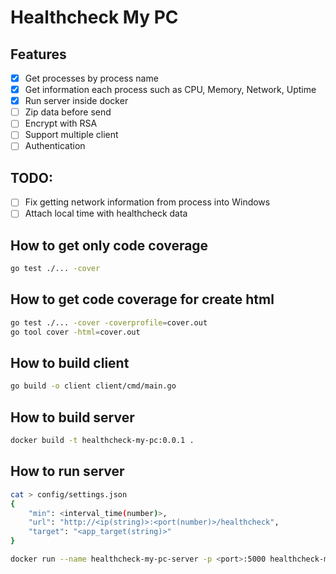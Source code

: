 # Healthcheck My PC

## Features

- [X] Get processes by process name
- [X] Get information each process such as CPU, Memory, Network, Uptime
- [X] Run server inside docker
- [ ] Zip data before send
- [ ] Encrypt with RSA
- [ ] Support multiple client
- [ ] Authentication

## TODO:

- [ ] Fix getting network information from process into Windows
- [ ] Attach local time with healthcheck data

## How to get only code coverage

```sh
go test ./... -cover
```

## How to get code coverage for create html

```sh
go test ./... -cover -coverprofile=cover.out
go tool cover -html=cover.out
```

## How to build client

```sh
go build -o client client/cmd/main.go
```

## How to build server

```sh
docker build -t healthcheck-my-pc:0.0.1 .
```

## How to run server

```sh
cat > config/settings.json
{
    "min": <interval_time(number)>,
    "url": "http://<ip(string)>:<port(number)>/healthcheck",
    "target": "<app_target(string)>"
}

docker run --name healthcheck-my-pc-server -p <port>:5000 healthcheck-my-pc:0.0.1
```
